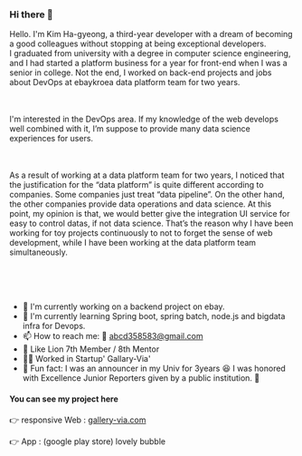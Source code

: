 ### Hi there 👋

Hello. I'm Kim Ha-gyeong, a third-year developer with a dream of becoming a good colleagues without stopping at being exceptional developers.     
I graduated from university with a degree in computer science engineering, and I had started a platform business for a year for front-end when I was a senior in college. Not the end, I worked on back-end projects and jobs about DevOps at ebaykroea data platform team for two years.

<br/><br/>
I'm interested in the DevOps area. If my knowledge of the web develops well combined with it, I’m suppose to provide many data science experiences for users.    
<br/><br/>

As a result of working at a data platform team for two years, I noticed that the justification for the “data platform” is quite different according to companies. Some companies just treat “data pipeline”. On the other hand, the other companies provide data operations and data science. At this point, my opinion is that, we would better give the integration UI service for easy to control datas, if not data science. That’s the reason why I have been working for toy projects continuously to not to forget the sense of web development, while I have been working at the data platform team simultaneously.

<br/><br/><br/>

- 🔭 I'm currently working on a backend project on ebay.
- 🌱 I'm currently learning Spring boot, spring batch, node.js and bigdata infra for Devops. 
- 📫 How to reach me: 💌 abcd358583@gmail.com
- 🦁 Like Lion 7th Member / 8th Mentor
- 👩‍💻 Worked in Startup' Gallary-Via'
- 👾 Fun fact: I was an announcer in my Univ for 3years 😆 I was honored with Excellence Junior Reporters given by a public institution. 🏅

<h4>You can see my project here</h4>
<p>👉 responsive Web : <a href="gallery-via.com">gallery-via.com</a></p>
<p>👉 App : (google play store) lovely bubble</p>


